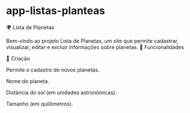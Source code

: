 # app-listas-planteas

🌍 Lista de Planetas

Bem-vindo ao projeto Lista de Planetas, um site que permite cadastrar, visualizar, editar e excluir informações sobre planetas.
🚀 Funcionalidades

📌 Criação 

Permite o cadastro de novos planetas.

  Nome do planeta.
  
  Distância do sol (em unidades astronômicas).
  
  Tamanho (em quilômetros).
